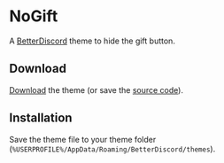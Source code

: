 # NoGift

A [BetterDiscord](https://github.com/rauenzi/BetterDiscordApp/) theme to hide the gift button.

## Download

[Download](https://betterdiscord.net/ghdl?url=https://raw.githubusercontent.com/cAttte/bd-no-gift/master/NoGift.theme.css) the theme (or save the [source code](https://raw.githubusercontent.com/cAttte/bd-no-gift/master/NoGift.theme.css)).

## Installation

Save the theme file to your theme folder (`%USERPROFILE%/AppData/Roaming/BetterDiscord/themes`).
